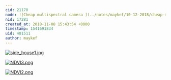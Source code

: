 ```yaml
---
cid: 21170
node: ![Cheap multispectral camera ](../notes/maykef/10-12-2018/cheap-multispectral-camera)
nid: 17281
created_at: 2018-11-08 15:43:54 +0000
timestamp: 1541691834
uid: 481511
author: maykef
---
```


[![side_house1.jpg](/i/27526)](/i/27526)


[![NDVI3.png](/i/27527)](/i/27527)



[![NDVI2.png](/i/27528)](/i/27528)


